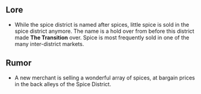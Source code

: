 ## Lore

* While the spice district is named after spices, little spice is sold in the spice district anymore. The name is a hold over from before this district made **The Transition** over.
Spice is most frequently sold in one of the many inter-district markets. 

## Rumor

* A new merchant is selling a wonderful array of spices, at bargain prices in the back alleys of the Spice District.